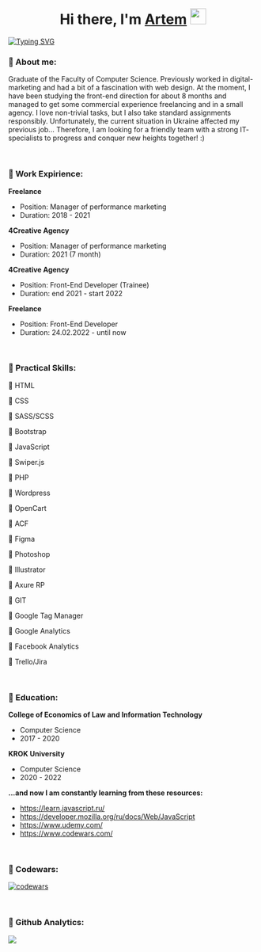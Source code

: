 <h1 align="center">Hi there, I'm <a href="https://daniilshat.ru/" target="_blank">Artem</a> 
<img src="https://github.com/blackcater/blackcater/raw/main/images/Hi.gif" height="32"/></h1>

[![Typing SVG](https://readme-typing-svg.herokuapp.com?color=%2336BCF7&lines=Front-End+Developer+from+Ukraine)](https://git.io/typing-svg)

<h3>📎 About me:</h3>
<p>Graduate of the Faculty of Computer Science. Previously worked in digital-marketing and had a bit of a fascination with web design. At the moment, I have been studying the front-end direction for about 8 months and managed to get some commercial experience freelancing and in a
small agency. I love non-trivial tasks, but I also take standard
assignments responsibly.
 Unfortunately, the current situation in Ukraine affected my previous
job... Therefore, I am looking for a friendly team with a strong
IT- specialists to progress and conquer new heights together! :)
</p>
<br>

<h3>📎 Work Expirience:</h3>
<p><b>Freelance</b></p>
<ul>
<li>Position: Manager of performance marketing</li>
<li>Duration: 2018 - 2021</li>
</ul>

<p><b>4Creative Agency</b></p>
<ul>
<li>Position: Manager of performance marketing</li>
<li>Duration: 2021 (7 month)</li>
</ul>

<p><b>4Creative Agency</b></p>
<ul>
<li>Position: Front-End Developer (Trainee)</li>
<li>Duration: end 2021 - start 2022</li>
</ul>

<p><b>Freelance</b></p>
<ul>
<li>Position: Front-End Developer</li>
<li>Duration: 24.02.2022 - until now</li>
</ul>
<br>

<h3>📎 Practical Skills:</h3>
<p>🔹 HTML</p>
<p>🔹 CSS</p>
<p>🔹 SASS/SCSS</p>
<p>🔹 Bootstrap</p>
<p>🔹 JavaScript</p>
<p>🔹 Swiper.js</p>
<p>🔹 PHP</p>
<p>🔹 Wordpress</p>
<p>🔹 OpenCart</p>
<p>🔹 ACF</p>
<p>🔹 Figma</p>
<p>🔹 Photoshop</p>
<p>🔹 Illustrator</p>
<p>🔹 Axure RP</p>
<p>🔹 GIT</p>
<p>🔹 Google Tag Manager</p>
<p>🔹 Google Analytics</p>
<p>🔹 Facebook Analytics</p>
<p>🔹 Trello/Jira</p>

<br>
<h3>📎 Education:</h3>
<p><b>College of Economics of Law and Information Technology</b></p>
<ul>
<li>Computer Science</li>
<li>2017 - 2020</li>
</ul>

<p><b>KROK University</b></p>
<ul>
<li>Computer Science</li>
<li>2020 - 2022</li>
</ul>

<p><b>...and now I am constantly learning from these resources:</b></p>
<ul>
<li><a href="https://learn.javascript.ru/" target="_blanc">https://learn.javascript.ru/</a></li>
<li><a href="https://developer.mozilla.org/ru/docs/Web/JavaScript" target="_blanc">https://developer.mozilla.org/ru/docs/Web/JavaScript</a></li>
<li><a href="https://www.udemy.com/" target="_blanc">https://www.udemy.com/</a></li>
<li><a href="https://www.codewars.com/" target="_blanc">https://www.codewars.com/</a></li>
</ul>
<br>

<h3>📎 Codewars:</h3>

[![codewars](https://www.codewars.com/users/4rtemy/badges/large)](https://www.codewars.com/users/4rtemy)

<br>
<h3>📎 Github Analytics:</h3>

![](https://github-profile-summary-cards.vercel.app/api/cards/profile-details?username=4rtemy&theme=github_dark)


<!---
4rtemy/4rtemy is a ✨ special ✨ repository because its `README.md` (this file) appears on your GitHub profile.
You can click the Preview link to take a look at your changes.
--->
